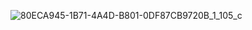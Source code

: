![80ECA945-1B71-4A4D-B801-0DF87CB9720B_1_105_c](https://user-images.githubusercontent.com/58681457/76181822-dcfabd80-6205-11ea-9901-74e230879f21.jpeg)

